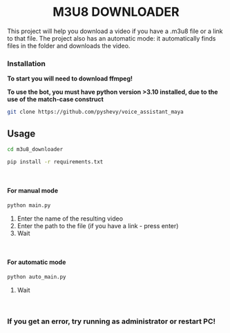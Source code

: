 <h1 align="center">M3U8 DOWNLOADER</a></h1>

This project will help you download a video if you have a .m3u8 file or a link to that file. The project also has an automatic mode: it automatically finds files in the folder and downloads the video.
<br>

### Installation
**To start you will need to download ffmpeg!**

**To use the bot, you must have python version >3.10 installed, due to the use of the match-case construct**

```bash
git clone https://github.com/pyshevy/voice_assistant_maya
```

## Usage

```bash
cd m3u8_downloader
```

```bash
pip install -r requirements.txt
```
<br>

#### For manual mode

```bash
python main.py
```

1. Enter the name of the resulting video
2. Enter the path to the file (if you have a link - press enter)
3. Wait

<br>

#### For automatic mode

```bash
python auto_main.py
```

1. Wait

<br>

### If you get an error, try running as administrator or restart PC!